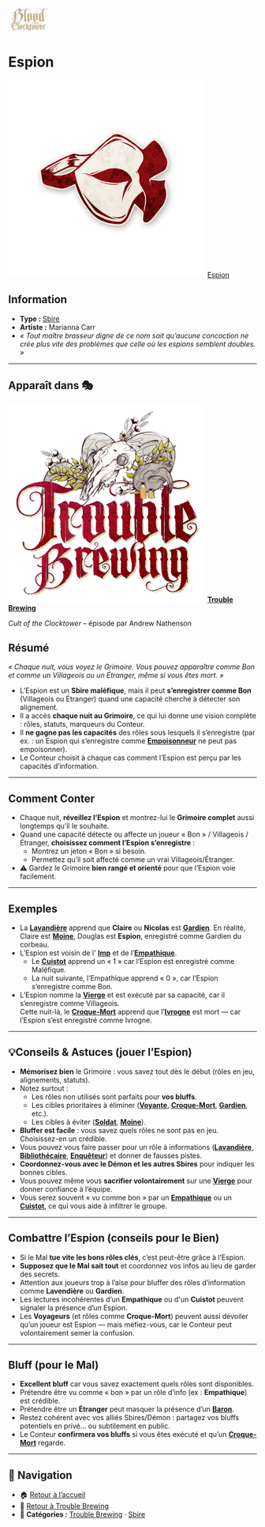 <p align="left">
  <a href="/botc-fr-bambi/">
    <img src="../images/logo.png" alt="Accueil BotC FR" width="80">
  </a>
</p>

# Espion
[<img src="../images/Icon_spy.png" alt="Espion" width="400">](espion.md) [Espion](../tb_roles/espion.md)

## Information
- **Type :** [Sbire](../sbires.md) 
- **Artiste :** Marianna Carr  
- *« Tout maître brasseur digne de ce nom sait qu’aucune concoction ne crée plus vite des problèmes que celle où les espions semblent doubles. »*

---

## Apparaît dans 🎭
[<img src="../images/Logo_trouble_brewing.png" alt="Trouble Brewing" width="400">](../trouble_brewing.md) [**Trouble Brewing**](../trouble_brewing.md)  

*Cult of the Clocktower* – épisode par Andrew Nathenson  


## Résumé
*« Chaque nuit, vous voyez le Grimoire. Vous pouvez apparaître comme Bon et comme un Villageois ou un Étranger, même si vous êtes mort. »*

- L’Espion est un **Sbire maléfique**, mais il peut **s’enregistrer comme Bon** (Villageois ou Étranger) quand une capacité cherche à détecter son alignement.  
- Il a accès **chaque nuit au Grimoire**, ce qui lui donne une vision complète : rôles, statuts, marqueurs du Conteur.  
- Il **ne gagne pas les capacités** des rôles sous lesquels il s’enregistre (par ex. : un Espion qui s’enregistre comme **[Empoisonneur](empoisonneur.md)** ne peut pas empoisonner).  
- Le Conteur choisit à chaque cas comment l’Espion est perçu par les capacités d’information.

---

## Comment Conter
- Chaque nuit, **réveillez l’Espion** et montrez-lui le **Grimoire complet** aussi longtemps qu’il le souhaite.  
- Quand une capacité détecte ou affecte un joueur « Bon » / Villageois / Étranger, **choisissez comment l’Espion s’enregistre** :  
  - Montrez un jeton « Bon » si besoin.  
  - Permettez qu’il soit affecté comme un vrai Villageois/Étranger.  
- ⚠️ Gardez le Grimoire **bien rangé et orienté** pour que l’Espion voie facilement.

---

## Exemples
- La **[Lavandière](../tb_roles/lavandiere.md)** apprend que **Claire** ou **Nicolas** est **[Gardien](../tb_roles/gardien.md)**. En réalité, Claire est **[Moine](../tb_roles/moine.md)**, Douglas est **Espion**, enregistré comme Gardien du corbeau.  
- L’Espion est voisin de l' **[Imp](im^.md)** et de l’**[Empathique](../tb_roles/empathique.md)**.  
  - Le **[Cuistot](../tb_roles/cuistot.md)** apprend un « 1 » car l’Espion est enregistré comme Maléfique.  
  - La nuit suivante, l’Empathique apprend « 0 », car l’Espion s’enregistre comme Bon.  
- L’Espion nomme la **[Vierge](../tb_roles/vierge.md)** et est exécuté par sa capacité, car il s’enregistre comme Villageois.  
  Cette nuit-là, le **[Croque-Mort](../tb_roles/croquemort.md)** apprend que l’**[Ivrogne](../tb_roles/ivrogne.md)** est mort — car l’Espion s’est enregistré comme Ivrogne.

---

## 💡Conseils & Astuces (jouer l’Espion)
- **Mémorisez bien** le Grimoire : vous savez tout dès le début (rôles en jeu, alignements, statuts).  
- Notez surtout :  
  - Les rôles non utilisés sont parfaits pour **vos bluffs**.  
  - Les cibles prioritaires à éliminer (**[Voyante](../tb_roles/voyante.md)**, **[Croque-Mort](../tb_roles/croquemort.md)**, **[Gardien](../tb_roles/gardien.md)**, etc.).  
  - Les cibles à éviter (**[Soldat](../tb_roles/soldat.md)**, **[Moine](../tb_roles/moine.md)**).  
- **Bluffer est facile** : vous savez quels rôles ne sont pas en jeu. Choisissez-en un crédible.  
- Vous pouvez vous faire passer pour un rôle à informations (**[Lavandière](../tb_roles/lavandiere.md)**, **[Bibliothécaire](../tb_roles/bibliothecaire.md)**, **[Enquêteur](../tb_roles/enqueteur.md)**) et donner de fausses pistes.  
- **Coordonnez-vous avec le Démon et les autres Sbires** pour indiquer les bonnes cibles.  
- Vous pouvez même vous **sacrifier volontairement** sur une **[Vierge](../tb_roles/vierge.md)** pour donner confiance à l’équipe.  
- Vous serez souvent « vu comme bon » par un **[Empathique](../villageois/empathique.md)** ou un **[Cuistot](../tb_roles/cuistot.md)**, ce qui vous aide à infiltrer le groupe.  

---

## Combattre l’Espion (conseils pour le Bien)
- Si le Mal **tue vite les bons rôles clés**, c’est peut-être grâce à l’Espion.  
- **Supposez que le Mal sait tout** et coordonnez vos infos au lieu de garder des secrets.  
- Attention aux joueurs trop à l’aise pour bluffer des rôles d’information comme **Lavendière** ou **Gardien**.  
- Les lectures incohérentes d’un **Empathique** ou d'un **Cuistot** peuvent signaler la présence d’un Espion.  
- Les **Voyageurs** (et rôles comme **Croque-Mort**) peuvent aussi dévoiler qu’un joueur est Espion — mais méfiez-vous, car le Conteur peut volontairement semer la confusion.

---

## Bluff (pour le Mal)
- **Excellent bluff** car vous savez exactement quels rôles sont disponibles.  
- Prétendre être vu comme « bon » par un rôle d’info (ex : **Empathique**) est crédible.  
- Prétendre être un **Étranger** peut masquer la présence d’un **[Baron](baron.md)**.  
- Restez cohérent avec vos alliés Sbires/Démon : partagez vos bluffs potentiels en privé… ou subtilement en public.  
- Le Conteur **confirmera vos bluffs** si vous êtes exécuté et qu’un **[Croque-Mort](croquemort.md)** regarde.  

---

## 📂 Navigation
- 🏠 [Retour à l’accueil](/botc-fr-bambi/)  
- 🍺 [Retour à Trouble Brewing](../trouble_brewing.md)  
- 📂 **Catégories :** [Trouble Brewing](../trouble_brewing.md) · [Sbire](../sbires.md) 
